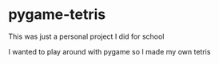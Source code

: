 # pygame-tetris
This was just a personal project I did for school

I wanted to play around with pygame so I made my own tetris
